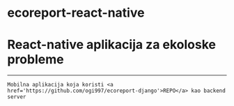 # ecoreport-react-native

# React-native aplikacija za ekoloske probleme

----
	Mobilna aplikacija koja koristi <a href='https://github.com/ogi997/ecoreport-django'>REPO</a> kao backend server
